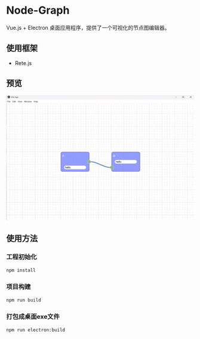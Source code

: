 # Node-Graph

Vue.js + Electron 桌面应用程序，提供了一个可视化的节点图编辑器。

## 使用框架
- Rete.js

## 预览
![预览图](./photo/preview.png)

## 使用方法

### 工程初始化

```sh
npm install
```

### 项目构建

```sh
npm run build
```

### 打包成桌面exe文件

```sh
npm run electron:build
```

